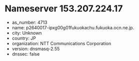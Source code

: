 # Nameserver 153.207.224.17

* as_number: 4713
* name: p2640017-ipxg00g01fukuokachu.fukuoka.ocn.ne.jp.
* city: Unknown
* country: JP
* organization: NTT Communications Corporation
* version: dnsmasq-2.55
* dnssec: false
